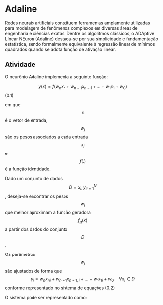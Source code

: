 # Adaline

Redes neurais artificiais constituem ferramentas amplamente utilizadas para modelagem de fenômenos complexos em diversas áreas de engenharia e ciências exatas. Dentre os algoritmos clássicos, o ADAptive LInear NEuron (Adaline) destaca-se por sua simplicidade e fundamentação estatística, sendo formalmente equivalente à regressão linear de mínimos quadrados quando se adota função de ativação linear.

## Atividade

O neurônio Adaline implementa a seguinte função:

$$y(x) = f(w_n x_n + w_{n-1} x_{n-1} + ... + w_1 x_1 + w_0)$$ (0.1)

em que $$x$$ é o vetor de entrada, $$w_j$$ são os pesos associados a cada entrada $$x_j$$ e $$f(.)$$ é a função identidade.

Dado um conjunto de dados $$D = {x_i, y_i}_{i=1}^N$$, deseja-se encontrar os pesos $$w_j$$ que melhor aproximam a função geradora $$f_g(x)$$ a partir dos dados do conjunto $$D$$.

Os parâmetros $$w_j$$ são ajustados de forma que $$y_i = w_n x_{ni} + w_{n-1} x_{n-1,i} + \ldots + w_1 x_{1i} + w_0 \quad \forall x_i \in D$$ conforme representado no sistema de equações (0.2)

O sistema pode ser representado como:
